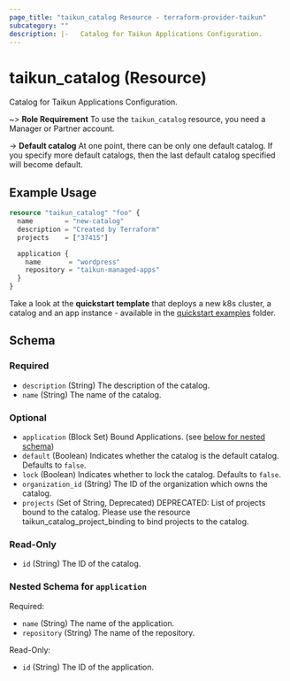 ```yaml
---
page_title: "taikun_catalog Resource - terraform-provider-taikun"
subcategory: ""
description: |-   Catalog for Taikun Applications Configuration.
---
```


# taikun_catalog (Resource)

Catalog for Taikun Applications Configuration.

~> **Role Requirement** To use the `taikun_catalog` resource, you need a Manager or Partner account.

-> **Default catalog** At one point, there can be only one default catalog. If you specify more default catalogs, then the last default catalog specified will become default.

## Example Usage

```terraform
resource "taikun_catalog" "foo" {
  name        = "new-catalog"
  description = "Created by Terraform"
  projects    = ["37415"]

  application {
    name       = "wordpress"
    repository = "taikun-managed-apps"
  }
}
```

Take a look at the **quickstart template** that deploys a new k8s cluster, a catalog and an app instance - available in the [quickstart examples](https://github.com/itera-io/terraform-provider-taikun/tree/dev/examples/quickstart-templates) folder.

<!-- schema generated by tfplugindocs -->
## Schema

### Required

- `description` (String) The description of the catalog.
- `name` (String) The name of the catalog.

### Optional

- `application` (Block Set) Bound Applications. (see [below for nested schema](#nestedblock--application))
- `default` (Boolean) Indicates whether the catalog is the default catalog. Defaults to `false`.
- `lock` (Boolean) Indicates whether to lock the catalog. Defaults to `false`.
- `organization_id` (String) The ID of the organization which owns the catalog.
- `projects` (Set of String, Deprecated) DEPRECATED: List of projects bound to the catalog. Please use the resource taikun_catalog_project_binding to bind projects to the catalog.

### Read-Only

- `id` (String) The ID of the catalog.

<a id="nestedblock--application"></a>
### Nested Schema for `application`

Required:

- `name` (String) The name of the application.
- `repository` (String) The name of the repository.

Read-Only:

- `id` (String) The ID of the application.
